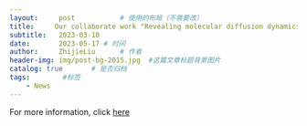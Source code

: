```yaml
---
layout:     post           # 使用的布局（不需要改）
title:     Our collaborate work "Revealing molecular diffusion dynamics in polymer microspheres by optical resonances" is now published in Science Advance! # 标题
subtitle:   2023-03-10
date:       2023-05-17 # 时间
author:     ZhijieLiu      # 作者
header-img: img/post-bg-2015.jpg  #这篇文章标题背景图片
catalog: true       # 是否归档
tags:        #标签
    - News
---
```

For more information, click [here](https://www.science.org/doi/10.1126/sciadv.adf1725)
